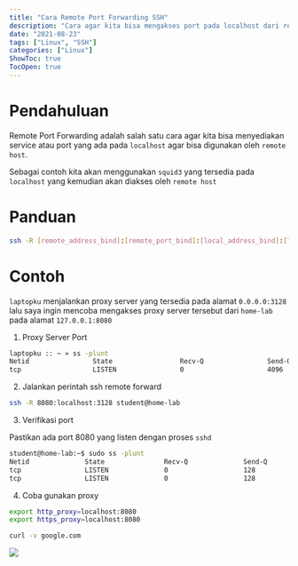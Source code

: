 ```yaml
---
title: "Cara Remote Port Forwarding SSH"
description: "Cara agar kita bisa mengakses port pada localhost dari remote host"
date: "2021-08-23"
tags: ["Linux", "SSH"]
categories: ["Linux"]
ShowToc: true
TocOpen: true
---
```


# Pendahuluan
Remote Port Forwarding adalah salah satu cara agar kita bisa menyediakan service atau port yang ada pada `localhost` agar bisa digunakan oleh `remote host`.

Sebagai contoh kita akan menggunakan `squid3` yang tersedia pada `localhost` yang kemudian akan diakses oleh `remote host`

# Panduan
```bash
ssh -R [remote_address_bind]:[remote_port_bind]:[local_address_bind]:[local_port_bind] <remote_host>
```

# Contoh
`laptopku` menjalankan proxy server yang tersedia pada alamat `0.0.0.0:3128` lalu saya ingin mencoba mengakses proxy server tersebut dari `home-lab` pada alamat `127.0.0.1:8080`

1. Proxy Server Port
```bash
laptopku :: ~ » ss -plunt
Netid                State                 Recv-Q                Send-Q                                Local Address:Port                                  Peer Address:Port                Process
tcp                  LISTEN                0                     4096                                              *:3128                                             *:*
```

2. Jalankan perintah ssh remote forward
```bash
ssh -R 8080:localhost:3128 student@home-lab
```

3. Verifikasi port

Pastikan ada port 8080 yang listen dengan proses `sshd`
```bash
student@home-lab:~$ sudo ss -plunt
Netid              State               Recv-Q              Send-Q                                     Local Address:Port                             Peer Address:Port              Process
tcp                LISTEN              0                   128                                            127.0.0.1:8080                                  0.0.0.0:*                  users:(("sshd",pid=1740,fd=11))
tcp                LISTEN              0                   128                                                [::1]:8080                                     [::]:*                  users:(("sshd",pid=1740,fd=10))
```

4. Coba gunakan proxy
```bash
export http_proxy=localhost:8080
export https_proxy=localhost:8080

curl -v google.com
```
![](/images/ssh-remote-port-forwarding.png)
